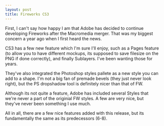 ```yaml
---
layout: post
title: Fireworks CS3
---
```


First, I can't say how happy I am that Adobe has decided to continue
developing Fireworks after the Macromedia merger. That was my biggest concern
a year ago when I first heard the news.

CS3 has a few new feature which I'm sure I'll enjoy, such as a Pages feature
(to allow you to have different mockups, its supposed to save filesize on the
PNG if done correctly), and finally Sublayers. I've been wanting those for
years.

They've also integrated the Photoshop styles pallete as a new style you can
add to a shape. I'm not a big fan of premade bevels (they just never look
right), but the PS dropshadow tool is definitely nicer than that of FW.

Although its not quite a feature, Adobe has included several Styles that we're
never a part of the originial FW styles. A few are very nice, but they've
never been something I use much.

All in all, there are a few nice features added with this release, but its
fundamentally the same as its predecessors (6-8).
